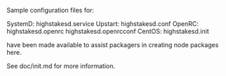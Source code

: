 Sample configuration files for:

SystemD: highstakesd.service
Upstart: highstakesd.conf
OpenRC:  highstakesd.openrc
         highstakesd.openrcconf
CentOS:  highstakesd.init

have been made available to assist packagers in creating node packages here.

See doc/init.md for more information.
